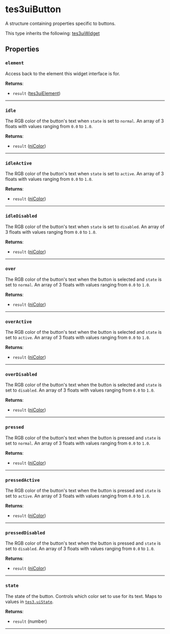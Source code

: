 # tes3uiButton

A structure containing properties specific to buttons.

This type inherits the following: [tes3uiWidget](../../types/tes3uiWidget)
## Properties

### `element`

Access back to the element this widget interface is for.

**Returns**:

* `result` ([tes3uiElement](../../types/tes3uiElement))

***

### `idle`

The RGB color of the button's text when `state` is set to `normal`.	An array of 3 floats with values ranging from `0.0` to `1.0`.

**Returns**:

* `result` ([niColor](../../types/niColor))

***

### `idleActive`

The RGB color of the button's text when `state` is set to `active`. An array of 3 floats with values ranging from `0.0` to `1.0`.

**Returns**:

* `result` ([niColor](../../types/niColor))

***

### `idleDisabled`

The RGB color of the button's text when `state` is set to `disabled`. An array of 3 floats with values ranging from `0.0` to `1.0`.

**Returns**:

* `result` ([niColor](../../types/niColor))

***

### `over`

The RGB color of the button's text when the button is selected and `state` is set to `normal`. An array of 3 floats with values ranging from `0.0` to `1.0`.

**Returns**:

* `result` ([niColor](../../types/niColor))

***

### `overActive`

The RGB color of the button's text when the button is selected and `state` is set to `active`. An array of 3 floats with values ranging from `0.0` to `1.0`.

**Returns**:

* `result` ([niColor](../../types/niColor))

***

### `overDisabled`

The RGB color of the button's text when the button is selected and `state` is set to `disabled`. An array of 3 floats with values ranging from `0.0` to `1.0`.

**Returns**:

* `result` ([niColor](../../types/niColor))

***

### `pressed`

The RGB color of the button's text when the button is pressed and `state` is set to `normal`. An array of 3 floats with values ranging from `0.0` to `1.0`.

**Returns**:

* `result` ([niColor](../../types/niColor))

***

### `pressedActive`

The RGB color of the button's text when the button is pressed and `state` is set to `active`. An array of 3 floats with values ranging from `0.0` to `1.0`.

**Returns**:

* `result` ([niColor](../../types/niColor))

***

### `pressedDisabled`

The RGB color of the button's text when the button is pressed and `state` is set to `disabled`. An array of 3 floats with values ranging from `0.0` to `1.0`.

**Returns**:

* `result` ([niColor](../../types/niColor))

***

### `state`

The state of the button. Controls which color set to use for its text. Maps to values in [`tes3.uiState`](https://mwse.github.io/MWSE/references/ui-states/).

**Returns**:

* `result` (number)

***

